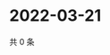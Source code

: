 # 2022-03-21

共 0 条

<!-- BEGIN WEIBO -->
<!-- 最后更新时间 Mon Mar 21 2022 07:00:28 GMT+0800 (China Standard Time) -->

<!-- END WEIBO -->
